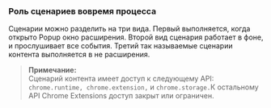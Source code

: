 ### Роль сценариев вовремя процесса

Сценарии можно разделить на три вида. Первый выполняется, когда открыто Popup окно расширения. Второй вид сценария работает в фоне, и прослушивает все события. Третий так называемые сценарии контента выполняется в не расширения.

> **Примечание:**  
> Сценарий контента имеет доступ к следующему API:` сhrome.runtime, chrome.extension,` и `chrome.storage.`К остальному API Chrome Extensions доступ закрыт или ограничен.



